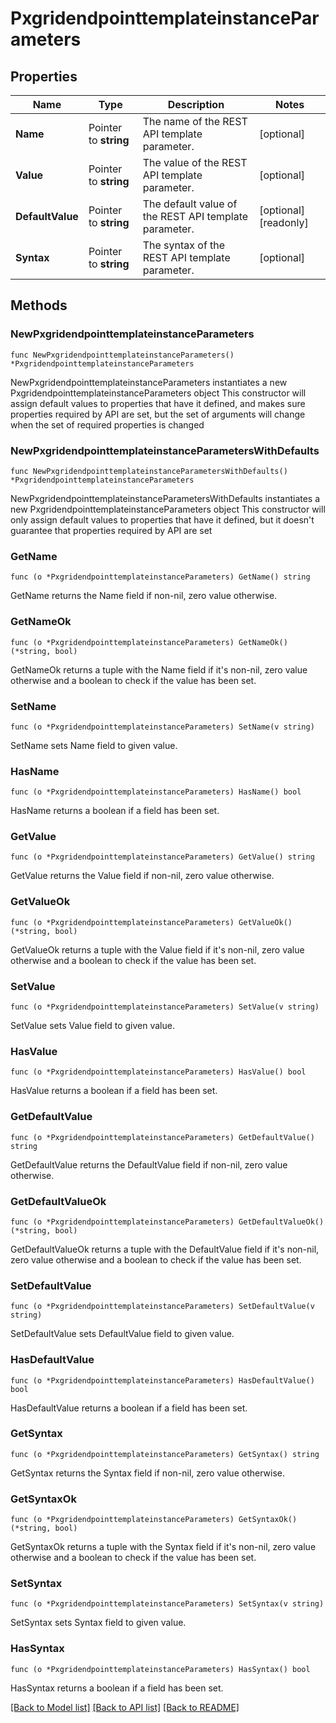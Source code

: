 # PxgridendpointtemplateinstanceParameters

## Properties

Name | Type | Description | Notes
------------ | ------------- | ------------- | -------------
**Name** | Pointer to **string** | The name of the REST API template parameter. | [optional] 
**Value** | Pointer to **string** | The value of the REST API template parameter. | [optional] 
**DefaultValue** | Pointer to **string** | The default value of the REST API template parameter. | [optional] [readonly] 
**Syntax** | Pointer to **string** | The syntax of the REST API template parameter. | [optional] 

## Methods

### NewPxgridendpointtemplateinstanceParameters

`func NewPxgridendpointtemplateinstanceParameters() *PxgridendpointtemplateinstanceParameters`

NewPxgridendpointtemplateinstanceParameters instantiates a new PxgridendpointtemplateinstanceParameters object
This constructor will assign default values to properties that have it defined,
and makes sure properties required by API are set, but the set of arguments
will change when the set of required properties is changed

### NewPxgridendpointtemplateinstanceParametersWithDefaults

`func NewPxgridendpointtemplateinstanceParametersWithDefaults() *PxgridendpointtemplateinstanceParameters`

NewPxgridendpointtemplateinstanceParametersWithDefaults instantiates a new PxgridendpointtemplateinstanceParameters object
This constructor will only assign default values to properties that have it defined,
but it doesn't guarantee that properties required by API are set

### GetName

`func (o *PxgridendpointtemplateinstanceParameters) GetName() string`

GetName returns the Name field if non-nil, zero value otherwise.

### GetNameOk

`func (o *PxgridendpointtemplateinstanceParameters) GetNameOk() (*string, bool)`

GetNameOk returns a tuple with the Name field if it's non-nil, zero value otherwise
and a boolean to check if the value has been set.

### SetName

`func (o *PxgridendpointtemplateinstanceParameters) SetName(v string)`

SetName sets Name field to given value.

### HasName

`func (o *PxgridendpointtemplateinstanceParameters) HasName() bool`

HasName returns a boolean if a field has been set.

### GetValue

`func (o *PxgridendpointtemplateinstanceParameters) GetValue() string`

GetValue returns the Value field if non-nil, zero value otherwise.

### GetValueOk

`func (o *PxgridendpointtemplateinstanceParameters) GetValueOk() (*string, bool)`

GetValueOk returns a tuple with the Value field if it's non-nil, zero value otherwise
and a boolean to check if the value has been set.

### SetValue

`func (o *PxgridendpointtemplateinstanceParameters) SetValue(v string)`

SetValue sets Value field to given value.

### HasValue

`func (o *PxgridendpointtemplateinstanceParameters) HasValue() bool`

HasValue returns a boolean if a field has been set.

### GetDefaultValue

`func (o *PxgridendpointtemplateinstanceParameters) GetDefaultValue() string`

GetDefaultValue returns the DefaultValue field if non-nil, zero value otherwise.

### GetDefaultValueOk

`func (o *PxgridendpointtemplateinstanceParameters) GetDefaultValueOk() (*string, bool)`

GetDefaultValueOk returns a tuple with the DefaultValue field if it's non-nil, zero value otherwise
and a boolean to check if the value has been set.

### SetDefaultValue

`func (o *PxgridendpointtemplateinstanceParameters) SetDefaultValue(v string)`

SetDefaultValue sets DefaultValue field to given value.

### HasDefaultValue

`func (o *PxgridendpointtemplateinstanceParameters) HasDefaultValue() bool`

HasDefaultValue returns a boolean if a field has been set.

### GetSyntax

`func (o *PxgridendpointtemplateinstanceParameters) GetSyntax() string`

GetSyntax returns the Syntax field if non-nil, zero value otherwise.

### GetSyntaxOk

`func (o *PxgridendpointtemplateinstanceParameters) GetSyntaxOk() (*string, bool)`

GetSyntaxOk returns a tuple with the Syntax field if it's non-nil, zero value otherwise
and a boolean to check if the value has been set.

### SetSyntax

`func (o *PxgridendpointtemplateinstanceParameters) SetSyntax(v string)`

SetSyntax sets Syntax field to given value.

### HasSyntax

`func (o *PxgridendpointtemplateinstanceParameters) HasSyntax() bool`

HasSyntax returns a boolean if a field has been set.


[[Back to Model list]](../README.md#documentation-for-models) [[Back to API list]](../README.md#documentation-for-api-endpoints) [[Back to README]](../README.md)


